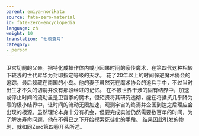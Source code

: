 ```yaml
---
parent: emiya-norikata
source: fate-zero-material
id: fate-zero-encyclopedia
language: zh
weight: 10
translation: "七夜蒼月"
category:
- person
---
```


卫宫切嗣的父亲。把特化成操作体内或小因果时间的家传魔术，在第四代这种相较下较浅的世代昇华为封印指定等级的天才。
花了20年以上的时间躲避魔术协会的追踪，最后躲藏在南国的小岛。他的妻子虽然死在魔术协会的追兵手中，不过当时出生才不久的切嗣并没有那段经过的记忆。
在不被世界干涉的固有结界中，加速或停止时间的流动虽是卫宫家的魔术，但矩贤将其研究透彻，能在将抵抗几乎降为零的极小结界中，让时间的流动无限加速，观测宇宙的终焉并企图到达之后理应会出现的根源。虽然理论本身十分有机会，但要完成实验仍然需要数百年的时间，为了解决寿命问题，他在不得已之下开始摸索死徒化的手段。
结果因此引发的惨剧，就如同Zero第四卷开头所述。

